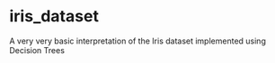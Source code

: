 # iris_dataset
A very very basic interpretation of the Iris dataset implemented using Decision Trees
